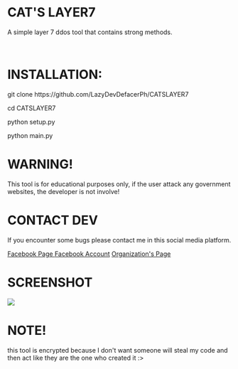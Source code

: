 

<h1>CAT'S LAYER7</h1>
<p>A simple layer 7 ddos tool that contains strong methods.</p>
<br>
<h1>INSTALLATION: </h1>
<p>git clone https://github.com/LazyDevDefacerPh/CATSLAYER7</p>
<p>cd CATSLAYER7</p>
<p>python setup.py</p>
<p>python main.py</p>
<h1>WARNING!</h1>
<p>This tool is for educational purposes only, if the user attack any government websites, the developer is not involve!</p>
<h1>CONTACT DEV</h1>
<p>If you encounter some bugs please contact me in this social media platform.</p>
<a href="https://www.facebook.com/profile.php?id=61554099692087"> Facebook Page </a>
<a href="https://www.facebook.com/profile.php?id=100095071557853"> Facebook Account</a>
<a href="https://www.facebook.com/search/top?q=defacerph"> Organization's Page</a>
<h1>SCREENSHOT</h1>
<img src="https://e.top4top.io/p_2937d0fl01.png">
<h1>NOTE!</h1>
<p>this tool is encrypted because I don't want someone will steal my code and then act like they are the one who created it :></p>
